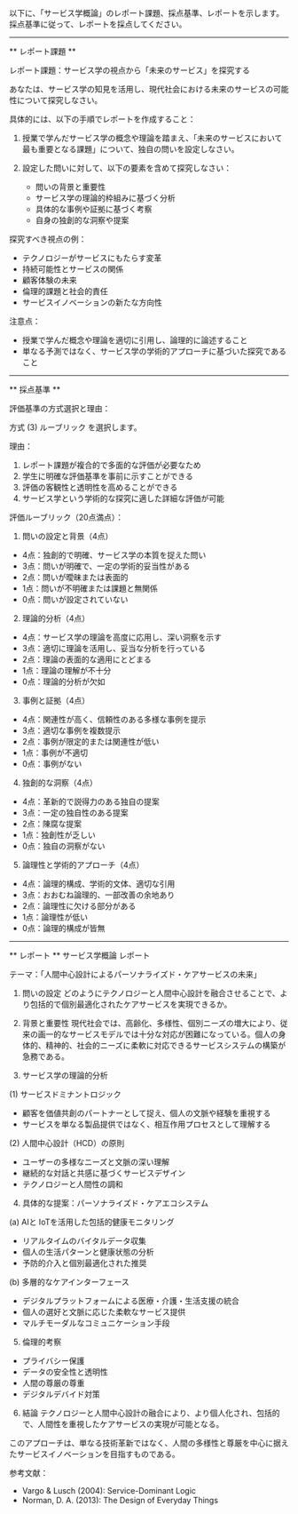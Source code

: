 以下に、「サービス学概論」のレポート課題、採点基準、レポートを示します。採点基準に従って、レポートを採点してください。

---------------------------------------
** レポート課題 **

レポート課題：サービス学の視点から「未来のサービス」を探究する

あなたは、サービス学の知見を活用し、現代社会における未来のサービスの可能性について探究しなさい。

具体的には、以下の手順でレポートを作成すること：

1. 授業で学んだサービス学の概念や理論を踏まえ、「未来のサービスにおいて最も重要となる課題」について、独自の問いを設定しなさい。

2. 設定した問いに対して、以下の要素を含めて探究しなさい：
   - 問いの背景と重要性
   - サービス学の理論的枠組みに基づく分析
   - 具体的な事例や証拠に基づく考察
   - 自身の独創的な洞察や提案

探究すべき視点の例：
- テクノロジーがサービスにもたらす変革
- 持続可能性とサービスの関係
- 顧客体験の未来
- 倫理的課題と社会的責任
- サービスイノベーションの新たな方向性

注意点：
- 授業で学んだ概念や理論を適切に引用し、論理的に論述すること
- 単なる予測ではなく、サービス学の学術的アプローチに基づいた探究であること

---------------------------------------
** 採点基準 **

評価基準の方式選択と理由：

方式 (3) ルーブリック を選択します。

理由：
1. レポート課題が複合的で多面的な評価が必要なため
2. 学生に明確な評価基準を事前に示すことができる
3. 評価の客観性と透明性を高めることができる
4. サービス学という学術的な探究に適した詳細な評価が可能

評価ルーブリック（20点満点）：

1. 問いの設定と背景（4点）
- 4点：独創的で明確、サービス学の本質を捉えた問い
- 3点：問いが明確で、一定の学術的妥当性がある
- 2点：問いが曖昧または表面的
- 1点：問いが不明確または課題と無関係
- 0点：問いが設定されていない

2. 理論的分析（4点）
- 4点：サービス学の理論を高度に応用し、深い洞察を示す
- 3点：適切に理論を活用し、妥当な分析を行っている
- 2点：理論の表面的な適用にとどまる
- 1点：理論の理解が不十分
- 0点：理論的分析が欠如

3. 事例と証拠（4点）
- 4点：関連性が高く、信頼性のある多様な事例を提示
- 3点：適切な事例を複数提示
- 2点：事例が限定的または関連性が低い
- 1点：事例が不適切
- 0点：事例がない

4. 独創的な洞察（4点）
- 4点：革新的で説得力のある独自の提案
- 3点：一定の独自性のある提案
- 2点：陳腐な提案
- 1点：独創性が乏しい
- 0点：独自の洞察がない

5. 論理性と学術的アプローチ（4点）
- 4点：論理的構成、学術的文体、適切な引用
- 3点：おおむね論理的、一部改善の余地あり
- 2点：論理性に欠ける部分がある
- 1点：論理性が低い
- 0点：論理的構成が皆無

---------------------------------------
** レポート **
サービス学概論 レポート

テーマ：「人間中心設計によるパーソナライズド・ケアサービスの未来」

1. 問いの設定
どのようにテクノロジーと人間中心設計を融合させることで、より包括的で個別最適化されたケアサービスを実現できるか。

2. 背景と重要性
現代社会では、高齢化、多様性、個別ニーズの増大により、従来の画一的なサービスモデルでは十分な対応が困難になっている。個人の身体的、精神的、社会的ニーズに柔軟に対応できるサービスシステムの構築が急務である。

3. サービス学の理論的分析

(1) サービスドミナントロジック
- 顧客を価値共創のパートナーとして捉え、個人の文脈や経験を重視する
- サービスを単なる製品提供ではなく、相互作用プロセスとして理解する

(2) 人間中心設計（HCD）の原則
- ユーザーの多様なニーズと文脈の深い理解
- 継続的な対話と共感に基づくサービスデザイン
- テクノロジーと人間性の調和

4. 具体的な提案：パーソナライズド・ケアエコシステム

(a) AIと IoTを活用した包括的健康モニタリング
- リアルタイムのバイタルデータ収集
- 個人の生活パターンと健康状態の分析
- 予防的介入と個別最適化された推奨

(b) 多層的なケアインターフェース
- デジタルプラットフォームによる医療・介護・生活支援の統合
- 個人の選好と文脈に応じた柔軟なサービス提供
- マルチモーダルなコミュニケーション手段

5. 倫理的考察

- プライバシー保護
- データの安全性と透明性
- 人間の尊厳の尊重
- デジタルデバイド対策

6. 結論
テクノロジーと人間中心設計の融合により、より個人化され、包括的で、人間性を重視したケアサービスの実現が可能となる。

このアプローチは、単なる技術革新ではなく、人間の多様性と尊厳を中心に据えたサービスイノベーションを目指すものである。

参考文献：
- Vargo & Lusch (2004): Service-Dominant Logic
- Norman, D. A. (2013): The Design of Everyday Things

